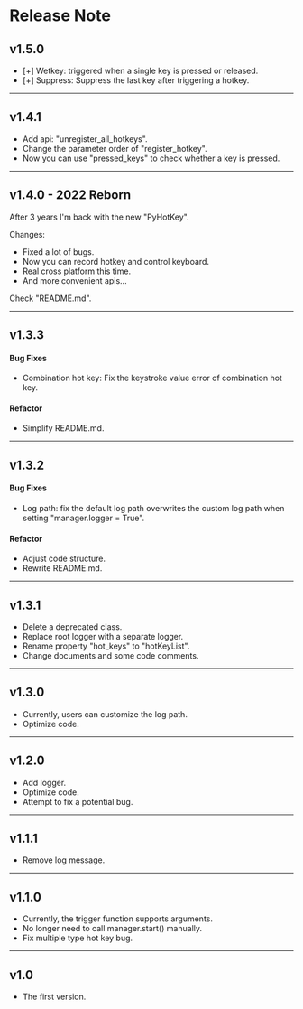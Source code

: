 # Release Note
## v1.5.0
- [+] Wetkey: triggered when a single key is pressed or released.
- [+] Suppress: Suppress the last key after triggering a hotkey.
___
## v1.4.1
- Add api: "unregister_all_hotkeys".
- Change the parameter order of "register_hotkey".
- Now you can use "pressed_keys" to check whether a key is pressed.
___
## v1.4.0 - 2022 Reborn
After 3 years I'm back with the new "PyHotKey".

Changes:
- Fixed a lot of bugs.
- Now you can record hotkey and control keyboard.
- Real cross platform this time.
- And more convenient apis...

Check "README.md".
___
## v1.3.3
#### Bug Fixes
- Combination hot key: Fix the keystroke value error of combination hot key.
#### Refactor
- Simplify README.md.
___
## v1.3.2
#### Bug Fixes
- Log path: fix the default log path overwrites the custom log path when setting "manager.logger = True".
#### Refactor
- Adjust code structure.
- Rewrite README.md.
___
## v1.3.1
- Delete a deprecated class.
- Replace root logger with a separate logger.
- Rename property "hot_keys" to "hotKeyList".
- Change documents and some code comments.
___
## v1.3.0
- Currently, users can customize the log path.
- Optimize code.
___
## v1.2.0
- Add logger.
- Optimize code.
- Attempt to fix a potential bug.
___
## v1.1.1
- Remove log message.
___
## v1.1.0
- Currently, the trigger function supports arguments.
- No longer need to call manager.start() manually.
- Fix multiple type hot key bug.
___
## v1.0
- The first version.